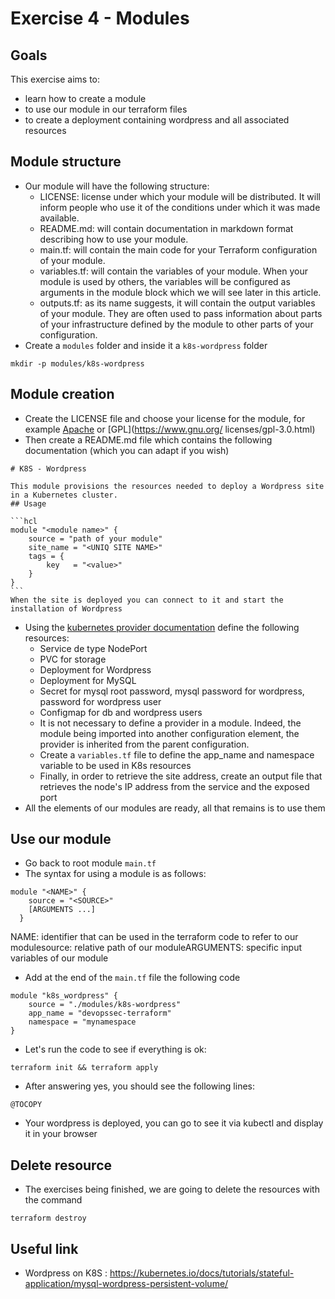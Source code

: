 # Exercise 4 - Modules

## Goals
This exercise aims to:
* learn how to create a module
* to use our module in our terraform files
* to create a deployment containing wordpress and all associated resources

## Module structure
* Our module will have the following structure:
    * LICENSE: license under which your module will be distributed. It will inform people who use it of the conditions under which it was made available.
    * README.md: will contain documentation in markdown format describing how to use your module.
    * main.tf: will contain the main code for your Terraform configuration of your module.
    * variables.tf: will contain the variables of your module. When your module is used by others, the variables will be configured as arguments in the module block which we will see later in this article.
    * outputs.tf: as its name suggests, it will contain the output variables of your module. They are often used to pass information about parts of your infrastructure defined by the module to other parts of your configuration.
* Create a `modules` folder and inside it a `k8s-wordpress` folder
```
mkdir -p modules/k8s-wordpress
```

## Module creation
* Create the LICENSE file and choose your license for the module, for example [Apache](https://www.apache.org/licenses/LICENSE-2.0) or [GPL](https://www.gnu.org/ licenses/gpl-3.0.html)
* Then create a README.md file which contains the following documentation (which you can adapt if you wish)
````
# K8S - Wordpress

This module provisions the resources needed to deploy a Wordpress site in a Kubernetes cluster.
## Usage

```hcl
module "<module name>" {
    source = "path of your module"
    site_name = "<UNIQ SITE NAME>"
    tags = {
        key   = "<value>"
    }
}
```
When the site is deployed you can connect to it and start the installation of Wordpress
````

* Using the [kubernetes provider documentation](https://registry.terraform.io/providers/hashicorp/kubernetes/latest/docs) define the following resources:    
    * Service de type NodePort
    * PVC for storage
    * Deployment for Wordpress
    * Deployment for MySQL
    * Secret for mysql root password, mysql password for wordpress, password for wordpress user
    * Configmap for db and wordpress users
    * It is not necessary to define a provider in a module. Indeed, the module being imported into another configuration element, the provider is inherited from the parent configuration.
    * Create a `variables.tf` file to define the app_name and namespace variable to be used in K8s resources
    * Finally, in order to retrieve the site address, create an output file that retrieves the node's IP address from the service and the exposed port
* All the elements of our modules are ready, all that remains is to use them

## Use our module

* Go back to root module `main.tf`
* The syntax for using a module is as follows:
```
module "<NAME>" { 
    source = "<SOURCE>" 
    [ARGUMENTS ...] 
  }
```
NAME: identifier that can be used in the terraform code to refer to our modulesource: relative path of our moduleARGUMENTS: specific input variables of our module
* Add at the end of the `main.tf` file the following code
```
module "k8s_wordpress" {
    source = "./modules/k8s-wordpress"
    app_name = "devopssec-terraform"
    namespace = "mynamespace
}
```
* Let's run the code to see if everything is ok:
```
terraform init && terraform apply
```
* After answering yes, you should see the following lines:
```
@TOCOPY
```
* Your wordpress is deployed, you can go to see it via kubectl and display it in your browser

## Delete resource

* The exercises being finished, we are going to delete the resources with the command
```
terraform destroy
```

## Useful link 

- Wordpress on K8S : https://kubernetes.io/docs/tutorials/stateful-application/mysql-wordpress-persistent-volume/ 